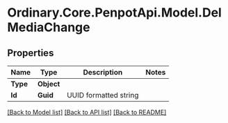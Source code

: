 # Ordinary.Core.PenpotApi.Model.DelMediaChange

## Properties

Name | Type | Description | Notes
------------ | ------------- | ------------- | -------------
**Type** | **Object** |  | 
**Id** | **Guid** | UUID formatted string | 

[[Back to Model list]](../README.md#documentation-for-models) [[Back to API list]](../README.md#documentation-for-api-endpoints) [[Back to README]](../README.md)

